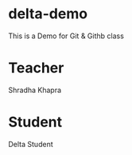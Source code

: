 # delta-demo
This is a Demo for Git &amp; Githb class
# Teacher
Shradha Khapra
# Student
Delta Student

